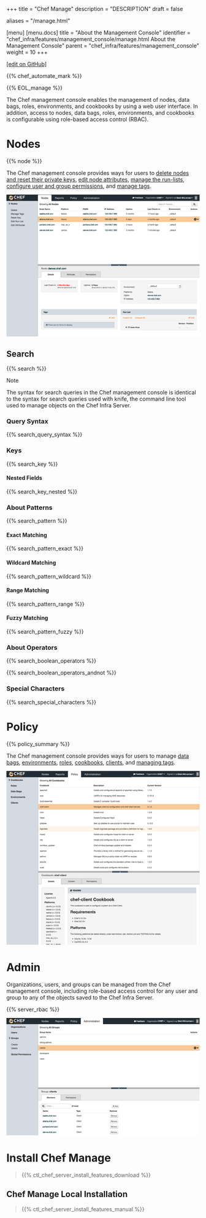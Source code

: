 +++
title = "Chef Manage"
description = "DESCRIPTION"
draft = false

aliases = "/manage.html"

[menu]
  [menu.docs]
    title = "About the Management Console"
    identifier = "chef_infra/features/management_console/manage.html About the Management Console"
    parent = "chef_infra/features/management_console"
    weight = 10
+++    

[\[edit on
GitHub\]](https://github.com/chef/chef-web-docs/blob/master/chef_master/source/manage.rst)

{{% chef_automate_mark %}}

{{% EOL_manage %}}

The Chef management console enables the management of nodes, data bags,
roles, environments, and cookbooks by using a web user interface. In
addition, access to nodes, data bags, roles, environments, and cookbooks
is configurable using role-based access control (RBAC).

Nodes
=====

{{% node %}}

The Chef management console provides ways for users to [delete nodes and
reset their private keys](/server_manage_nodes.html#manage), [edit node
attributes](/server_manage_nodes.html#node-attributes), [manage the
run-lists](/server_manage_nodes.html#run-lists), [configure user and
group permissions](/server_manage_nodes.html#permissions), and [manage
tags](/server_manage_nodes.html#manage-tags).

![image](/images/step_manage_webui_nodes.png)

Search
------

{{% search %}}

<div class="note" markdown="1">

<div class="admonition-title" markdown="1">

Note

</div>

The syntax for search queries in the Chef management console is
identical to the syntax for search queries used with knife, the command
line tool used to manage objects on the Chef Infra Server.

</div>

### Query Syntax

{{% search_query_syntax %}}

### Keys

{{% search_key %}}

#### Nested Fields

{{% search_key_nested %}}

### About Patterns

{{% search_pattern %}}

#### Exact Matching

{{% search_pattern_exact %}}

#### Wildcard Matching

{{% search_pattern_wildcard %}}

#### Range Matching

{{% search_pattern_range %}}

#### Fuzzy Matching

{{% search_pattern_fuzzy %}}

### About Operators

{{% search_boolean_operators %}}

{{% search_boolean_operators_andnot %}}

### Special Characters

{{% search_special_characters %}}

Policy
======

{{% policy_summary %}}

The Chef management console provides ways for users to manage [data
bags](/server_manage_data_bags/),
[environments](/server_manage_environments/),
[roles](/server_manage_roles/),
[cookbooks](/server_manage_cookbooks/),
[clients](/server_manage_clients/), and [managing
tags](/server_manage_nodes.html#manage-tags.html).

![image](/images/step_manage_webui_policy.png)

Admin
=====

Organizations, users, and groups can be managed from the Chef management
console, including role-based access control for any user and group to
any of the objects saved to the Chef Infra Server.

{{% server_rbac %}}

![image](/images/step_manage_webui_admin.png)

Install Chef Manage
===================

> {{% ctl_chef_server_install_features_download %}}

Chef Manage Local Installation
------------------------------

> {{% ctl_chef_server_install_features_manual %}}
